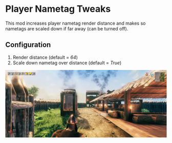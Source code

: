 # Player Nametag Tweaks

This mod increases player nametag render distance and makes so nametags are scaled down if far away (can be turned off).

## Configuration
1. Render distance (default = *64*)
1. Scale down nametag over distance (default = *True*)

![Screenshot](https://github.com/michalczemierowski/valheim-PlayerNametagTweaks/blob/master/screenshots/ss.png?raw=true "a title")